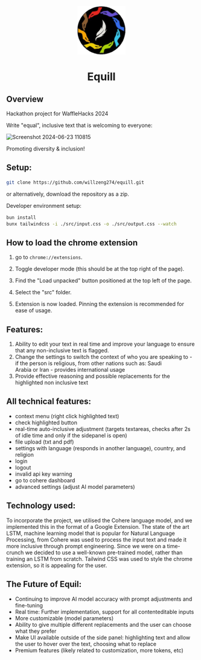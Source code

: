 <p align="center"> 
  <img src="src/icon128.png" alt="Equill" width="128px" height="128px">
</p>
<h1 align="center"> Equill </h1>

## Overview

Hackathon project for WaffleHacks 2024

Write "equal", inclusive text that is welcoming to everyone:

![Screenshot 2024-06-23 110815](https://github.com/willzeng274/equill/assets/168918484/51e15659-707f-424e-9b7b-a14e40da4c90)

Promoting diversity & inclusion!

## Setup:
```sh
git clone https://github.com/willzeng274/equill.git
```
or alternatively, download the repository as a zip.

Developer environment setup:
```sh
bun install
bunx tailwindcss -i ./src/input.css -o ./src/output.css --watch
```

## How to load the chrome extension
1. go to `chrome://extensions`.

2. Toggle developer mode (this should be at the top right of the page).

3. Find the "Load unpacked" button positioned at the top left of the page.

4. Select the "src" folder.

5. Extension is now loaded. Pinning the extension is recommended for ease of usage.

## Features:
1. Ability to edit your text in real time and improve your language to ensure that any non-inclusive text is flagged.
2. Change the settings to switch the context of who you are speaking to - if the person is religious, from other nations such as: Saudi   
    Arabia or Iran - provides international usage
3. Provide effective reasoning and possible replacements for the highlighted non inclusive text

## All technical features:
- context menu (right click highlighted text)
- check highlighted button
- real-time auto-inclusive adjustment (targets textareas, checks after 2s of idle time and only if the sidepanel is open)
- file upload (txt and pdf)
- settings with language (responds in another language), country, and religion
- login
- logout
- invalid api key warning
- go to cohere dashboard
- advanced settings (adjust AI model parameters)

   
## Technology used:

To incorporate the project, we utilised the Cohere language model, and we implemented this in the format of a Google Extension. The state of the art LSTM, machine learning model that is popular for Natural Language Processing, from Cohere was used to process the input text and made it more inclusive through prompt engineering. Since we were on a time-crunch we decided to use a well-known pre-trained model, rather than training an LSTM from scratch. Tailwind CSS was used to style the chrome extension, so it is appealing for the user. 


## The Future of Equil: 
- Continuing to improve AI model accuracy with prompt adjustments and fine-tuning
- Real time: Further implementation, support for all contenteditable inputs
- More customizable (model parameters)
- Ability to give multiple different replacements and the user can choose what they prefer
- Make UI available outside of the side panel: highlighting text and allow the user to hover over the text, choosing what to replace
- Premium features (likely related to customization, more tokens, etc)
